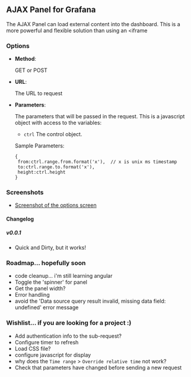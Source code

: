## AJAX Panel for Grafana

The AJAX Panel can load external content into the dashboard.  This is a more powerful and flexible solution than
using an <iframe 


### Options

- **Method**:

  GET or POST

- **URL**:

  The URL to request

- **Parameters**:

  The parameters that will be passed in the request.  This is a javascript object with access to the variables:
  	- `ctrl` The control object.
  
  Sample Parameters:
	```
	{
	 from:ctrl.range.from.format('x'),  // x is unix ms timestamp
	 to:ctrl.range.to.format('x'), 
	 height:ctrl.height
	}
	```


### Screenshots

- [Screenshot of the options screen](https://raw.githubusercontent.com/ryantxu/ajax-panel/master/src/img/screenshot-ajax-options.png)

#### Changelog

##### v0.0.1

- Quick and Dirty, but it works!



### Roadmap... hopefully soon
 - code cleanup... i'm still learning angular
 - Toggle the 'spinner' for panel
 - Get the panel width?
 - Error handling
 - avoid the 'Data source query result invalid, missing data field: undefined' error message


### Wishlist... if you are looking for a project :)
 - Add authentication info to the sub-request?
 - Configure timer to refresh
 - Load CSS file?
 - configure javascript for display
 - why does the `Time range` > `Override relative time` not work?
 - Check that parameters have changed before sending a new request
